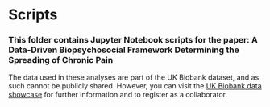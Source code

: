 # Scripts
### This folder contains Jupyter Notebook scripts for the paper: A Data-Driven Biopsychosocial Framework Determining the Spreading of Chronic Pain

The data used in these analyses are part of the UK Biobank dataset, and as such cannot be publicly shared. However, you can visit the [UK Biobank data showcase](https://biobank.ndph.ox.ac.uk/showcase/) for further information and to register as a collaborator.
